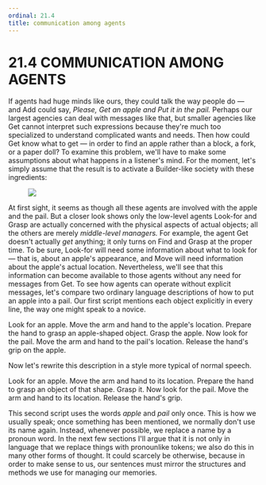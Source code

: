 ```yaml
---
ordinal: 21.4
title: communication among agents
---
```


# 21.4 COMMUNICATION AMONG AGENTS 

<p>If agents had huge minds like ours, they could talk the way people do &mdash; and Add could say, <em>Please, Get an apple and Put it in the pail.</em> Perhaps our largest agencies can deal with messages like that, but smaller agencies like Get cannot interpret such expressions because they're much too specialized to understand complicated wants and needs. Then how could Get know what to get &mdash; in order to find an apple rather than a block, a fork, or a paper doll? To examine this problem, we'll have to make some assumptions about what happens in a listener's mind. For the moment, let's simply assume that the result is to activate a Builder-like society with these ingredients:</p>
<figure><img src="/images/ch21/21-4.png"></img></figure>
<p>At first sight, it seems as though all these agents are involved with the apple and the pail. But a closer look shows only the low-level agents Look-for and Grasp are actually concerned with the physical aspects of actual objects; all the others are merely <em>middle-level managers.</em> For example, the agent Get doesn't actually <em>get</em> anything; it only turns on Find and Grasp at the proper time. To be sure, Look-for will need some information about what to look for &mdash; that is, about an apple's appearance, and Move will need information about the apple's actual location. Nevertheless, we'll see that this information can become available to those agents without any need for messages from Get. To see how agents can operate without explicit messages, let's compare two ordinary language descriptions of how to put an apple into a pail. Our first script mentions each object explicitly in every line, the way one might speak to a novice.</p>
<p>Look for an apple. Move the arm and hand to the apple's location. Prepare the hand to grasp an apple-shaped object. Grasp the apple. Now look for the pail. Move the arm and hand to the pail's location. Release the hand's grip on the apple.</p>
<p>Now let's rewrite this description in a style more typical of normal speech.</p>
<p>Look for an apple. Move the arm and hand to its location. Prepare the hand to grasp an object of that shape. Grasp it. Now look for the pail. Move the arm and hand to its location. Release the hand's grip.</p>
<p>This second script uses the words <em>apple</em> and <em>pail</em> only once. This is how we usually speak; once something has been mentioned, we normally don't use its name again. Instead, whenever possible, we replace a name by a pronoun word. In the next few sections I'll argue that it is not only in language that we replace things with pronounlike tokens; we also do this in many other forms of thought. It could scarcely be otherwise, because in order to make sense to us, our sentences must mirror the structures and methods we use for managing our memories.</p>